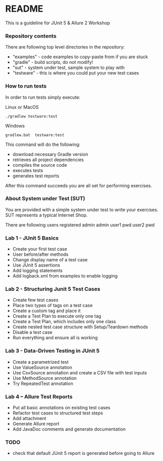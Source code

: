 # README #

This is a guideline for JUnit 5 & Allure 2 Workshop  

### Repository contents ###

There are following top level directories in the repository:

* "examples" - code examples to copy-paste from if you are stuck
* "gradle" - build scripts, do not modify!
* "sut" - system under test, sample system to play with
* "testware" - this is where you could put your new test cases

### How to run tests ###

In order to run tests simply execute:

Linux or MacOS

```./gradlew testware:test```

Windows

```gradlew.bat  testware:test```

This command will do the following:

* download necessary Gradle version
* retrieves all project dependencies
* compiles the source code
* executes tests
* generates test reports

After this command succeeds you are all set for performing exercises.

### About System under Test (SUT) ###

You are provided with a simple system under test to write your exercises.
SUT represents a typical Internet Shop.

There are following users registered
admin admin
user1 pwd
user2 pwd

### Lab 1 - JUnit 5 Basics ###

* Create your first test case
* User before/after methods
* Change display name of a test case
* Use JUnit 5 assertions
* Add logging statements
* Add logback.xml from examples to enable logging

### Lab 2 - Structuring Junit 5 Test Cases ###

* Create few test cases
* Place two types of tags on a test case
* Create a custom tag and place it
* Create a Test Plan to execute only one tag
* Create a Test Plan, which includes only one class
* Create nested test case structure with Setup/Teardown methods
* Disable a test case
* Run everything and ensure all is working

### Lab 3 - Data-Driven Testing in JUnit 5 ###

* Create a parametrized test
* Use ValueSource annotation
* Use CsvSource annotation and create a CSV file with test inputs
* Use MethodSource annotation
* Try RepeatedTest annotation

### Lab 4 – Allure Test Reports ###

* Put all basic annotations on existing test cases
* Refactor test cases to structured test steps
* Add attachment
* Generate Allure report
* Add JavaDoc comments and generate documentation

### TODO ###

* check that default JUnit 5 report is generated before going to Allure